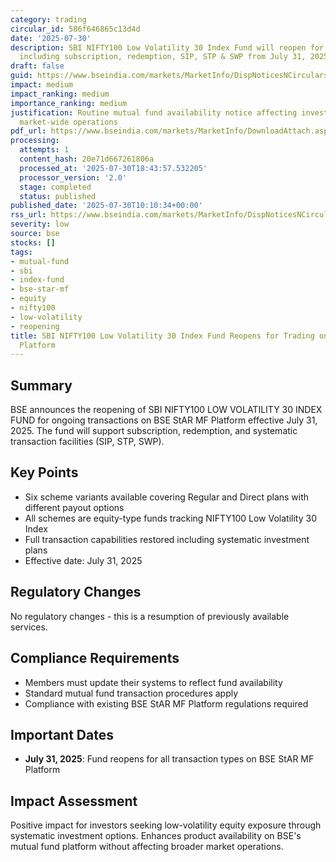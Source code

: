 ```yaml
---
category: trading
circular_id: 586f646865c13d4d
date: '2025-07-30'
description: SBI NIFTY100 Low Volatility 30 Index Fund will reopen for ongoing transactions
  including subscription, redemption, SIP, STP & SWP from July 31, 2025.
draft: false
guid: https://www.bseindia.com/markets/MarketInfo/DispNoticesNCirculars.aspx?Noticeid={43473659-CFB7-42CA-BA68-F8955BACF3FF}&noticeno=20250730-10&dt=07/30/2025&icount=10&totcount=59&flag=0
impact: medium
impact_ranking: medium
importance_ranking: medium
justification: Routine mutual fund availability notice affecting investors but not
  market-wide operations
pdf_url: https://www.bseindia.com/markets/MarketInfo/DownloadAttach.aspx?id=20250730-10&attachedId=
processing:
  attempts: 1
  content_hash: 20e71d667261806a
  processed_at: '2025-07-30T18:43:57.532205'
  processor_version: '2.0'
  stage: completed
  status: published
published_date: '2025-07-30T10:10:34+00:00'
rss_url: https://www.bseindia.com/markets/MarketInfo/DispNoticesNCirculars.aspx?Noticeid={43473659-CFB7-42CA-BA68-F8955BACF3FF}&noticeno=20250730-10&dt=07/30/2025&icount=10&totcount=59&flag=0
severity: low
source: bse
stocks: []
tags:
- mutual-fund
- sbi
- index-fund
- bse-star-mf
- equity
- nifty100
- low-volatility
- reopening
title: SBI NIFTY100 Low Volatility 30 Index Fund Reopens for Trading on BSE StAR MF
  Platform
---
```


## Summary

BSE announces the reopening of SBI NIFTY100 LOW VOLATILITY 30 INDEX FUND for ongoing transactions on BSE StAR MF Platform effective July 31, 2025. The fund will support subscription, redemption, and systematic transaction facilities (SIP, STP, SWP).

## Key Points

- Six scheme variants available covering Regular and Direct plans with different payout options
- All schemes are equity-type funds tracking NIFTY100 Low Volatility 30 Index
- Full transaction capabilities restored including systematic investment plans
- Effective date: July 31, 2025

## Regulatory Changes

No regulatory changes - this is a resumption of previously available services.

## Compliance Requirements

- Members must update their systems to reflect fund availability
- Standard mutual fund transaction procedures apply
- Compliance with existing BSE StAR MF Platform regulations required

## Important Dates

- **July 31, 2025**: Fund reopens for all transaction types on BSE StAR MF Platform

## Impact Assessment

Positive impact for investors seeking low-volatility equity exposure through systematic investment options. Enhances product availability on BSE's mutual fund platform without affecting broader market operations.